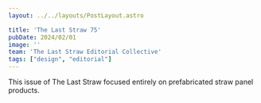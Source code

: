 ```yaml
---
layout: ../../layouts/PostLayout.astro

title: 'The Last Straw 75'
pubDate: 2024/02/01
image: ''
team: 'The Last Straw Editorial Collective'
tags: ["design", "editorial"]
---
```


<p class="post-description">This issue of The Last Straw focused entirely on prefabricated straw panel products.</p>




